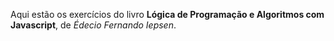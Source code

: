 Aqui estão os exercícios do livro **Lógica de Programação e Algoritmos com Javascript**, de _Édecio Fernando Iepsen_. 